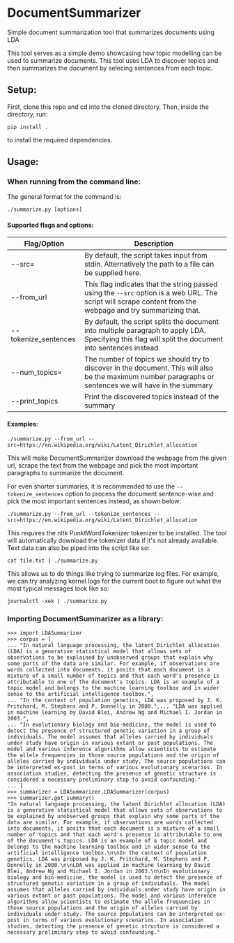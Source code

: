 # DocumentSummarizer
Simple document summarization tool that summarizes documents using LDA

This tool serves as a simple demo showcasing how topic modelling can be used to summarize documents. This tool uses LDA to discover topics and then summarizes the document by selecing sentences from each topic.

## Setup:
First, clone this repo and cd into the cloned directory. Then, inside the directory, run:
```
pip install .
```
to install the required dependencies.
  

## Usage:
### When running from the command line:
The general format for the command is:
```
./summarize.py [options]
```
#### Supported flags and options:
| Flag/Option | Description |
| --- | --- |
| --src= | By default, the script takes input from stdin. Alternatively the path to a file can be supplied here. |
| --from_url | This flag indicates that the string passed using the `--src` option is a web URL. The script will scrape content from the webpage and try summarizing that. |
| --tokenize_sentences | By default, the script splits the document into multiple paragraph to apply LDA. Specifying this flag will split the document into sentences instead |
| --num_topics= | The number of topics we should try to discover in the document. This will also be the maximum number paragraphs or sentences we will have in the summary |
| --print_topics | Print the discovered topics instead of the summary |

#### Examples:

```
./summarize.py --from_url --src=https://en.wikipedia.org/wiki/Latent_Dirichlet_allocation
```
This will make DocumentSummarizer download the webpage from the given url, scrape the text from the webpage and pick the most important paragraphs to summarize the document.

For even shorter summaries, it is recommended to use the `--tokenize_sentences` option to process the document sentence-wise and pick the most important sentences instead, as shown below:
```
./summarize.py --from_url --tokenize_sentences --src=https://en.wikipedia.org/wiki/Latent_Dirichlet_allocation
```
This requires the nltk PunktWordTokenizer tokenizer to be installed. The tool will automatically download the tokenizer data if it's not already available.
Text data can also be piped into the script like so:
```
cat file.txt | ./summarize.py
```
This allows us to do things like trying to summarize log files. For example, we can try analyzing kernel logs for the current boot to figure out what the most typical messages look like so:
```
journalctl -xek | ./summarize.py 
```

### Importing DocumentSummarizer as a library:
```
>>> import LDASummarizer
>>> corpus = [
... "In natural language processing, the latent Dirichlet allocation (LDA) is a generative statistical model that allows sets of observations to be explained by unobserved groups that explain why some parts of the data are similar. For example, if observations are words collected into documents, it posits that each document is a mixture of a small number of topics and that each word's presence is attributable to one of the document's topics. LDA is an example of a topic model and belongs to the machine learning toolbox and in wider sense to the artificial intelligence toolbox.",
... "In the context of population genetics, LDA was proposed by J. K. Pritchard, M. Stephens and P. Donnelly in 2000.",... "LDA was applied in machine learning by David Blei, Andrew Ng and Michael I. Jordan in 2003.",
... "In evolutionary biology and bio-medicine, the model is used to detect the presence of structured genetic variation in a group of individuals. The model assumes that alleles carried by individuals under study have origin in various extant or past populations. The model and various inference algorithms allow scientists to estimate the allele frequencies in those source populations and the origin of alleles carried by individuals under study. The source populations can be interpreted ex-post in terms of various evolutionary scenarios. In association studies, detecting the presence of genetic structure is considered a necessary preliminary step to avoid confounding."
... ]
>>> summarizer = LDASummarizer.LDASummarizer(corpus)
>>> summarizer.get_summary()
"In natural language processing, the latent Dirichlet allocation (LDA) is a generative statistical model that allows sets of observations to be explained by unobserved groups that explain why some parts of the data are similar. For example, if observations are words collected into documents, it posits that each document is a mixture of a small number of topics and that each word's presence is attributable to one of the document's topics. LDA is an example of a topic model and belongs to the machine learning toolbox and in wider sense to the artificial intelligence toolbox.\n\nIn the context of population genetics, LDA was proposed by J. K. Pritchard, M. Stephens and P. Donnelly in 2000.\n\nLDA was applied in machine learning by David Blei, Andrew Ng and Michael I. Jordan in 2003.\n\nIn evolutionary biology and bio-medicine, the model is used to detect the presence of structured genetic variation in a group of individuals. The model assumes that alleles carried by individuals under study have origin in various extant or past populations. The model and various inference algorithms allow scientists to estimate the allele frequencies in those source populations and the origin of alleles carried by individuals under study. The source populations can be interpreted ex-post in terms of various evolutionary scenarios. In association studies, detecting the presence of genetic structure is considered a necessary preliminary step to avoid confounding."
```
